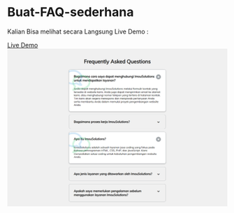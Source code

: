 # Buat-FAQ-sederhana
<p>Kalian Bisa melihat secara Langsung Live Demo : </p> <a href="https://ahmadbadri25.github.io/Buat-FAQ-sederhana/">Live Demo</a>
<img src="https://github.com/ahmadbadri25/dokumentasi/blob/7d3a9bcf4994537007543abd5cceb8b8de9f497f/FAQ.png" alt="" />

